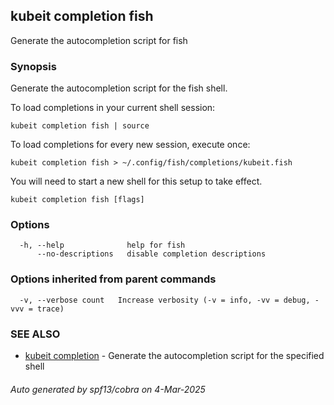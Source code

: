 ## kubeit completion fish

Generate the autocompletion script for fish

### Synopsis

Generate the autocompletion script for the fish shell.

To load completions in your current shell session:

	kubeit completion fish | source

To load completions for every new session, execute once:

	kubeit completion fish > ~/.config/fish/completions/kubeit.fish

You will need to start a new shell for this setup to take effect.


```
kubeit completion fish [flags]
```

### Options

```
  -h, --help              help for fish
      --no-descriptions   disable completion descriptions
```

### Options inherited from parent commands

```
  -v, --verbose count   Increase verbosity (-v = info, -vv = debug, -vvv = trace)
```

### SEE ALSO

* [kubeit completion](kubeit_completion.md)	 - Generate the autocompletion script for the specified shell

###### Auto generated by spf13/cobra on 4-Mar-2025
